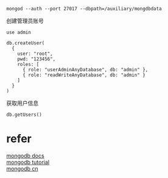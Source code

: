 

```shell
mongod --auth --port 27017 --dbpath=/auxiliary/mongdbdata   
```


创建管理员账号
```
use admin
```
```
db.createUser(
  {
    user: "root",
    pwd: "123456", 
    roles: [
      { role: "userAdminAnyDatabase", db: "admin" },
      { role: "readWriteAnyDatabase", db: "admin" }
    ]
  }
)
```

获取用户信息
```
db.getUsers()
```


# refer
[mongodb docs](https://www.mongodb.com/zh-cn/docs/)  
[mongodb tutorial](https://www.mongodb.com/zh-cn/docs/manual/tutorial/)  
[mongodb cn](https://www.mongodb.com/zh-cn)  